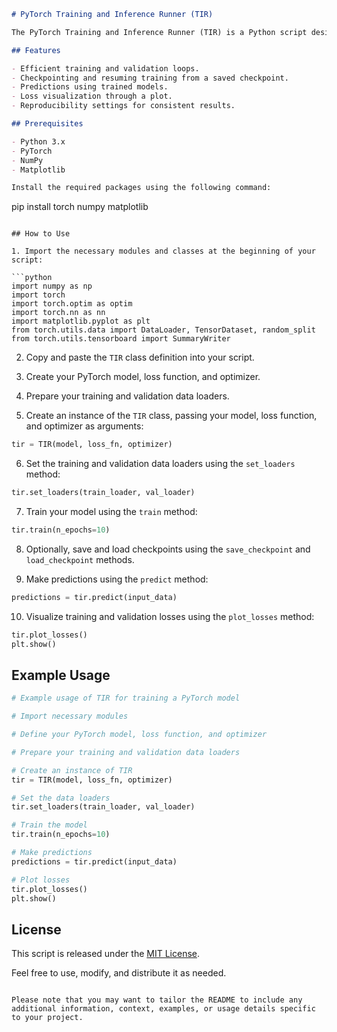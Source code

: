 ```markdown
# PyTorch Training and Inference Runner (TIR)

The PyTorch Training and Inference Runner (TIR) is a Python script designed to streamline the process of training, validating, checkpointing, and making predictions using PyTorch models. It provides a class called `TIR` that encapsulates common functionalities required during the machine learning lifecycle.

## Features

- Efficient training and validation loops.
- Checkpointing and resuming training from a saved checkpoint.
- Predictions using trained models.
- Loss visualization through a plot.
- Reproducibility settings for consistent results.

## Prerequisites

- Python 3.x
- PyTorch
- NumPy
- Matplotlib

Install the required packages using the following command:

```
pip install torch numpy matplotlib
```

## How to Use

1. Import the necessary modules and classes at the beginning of your script:

```python
import numpy as np
import torch
import torch.optim as optim
import torch.nn as nn
import matplotlib.pyplot as plt
from torch.utils.data import DataLoader, TensorDataset, random_split
from torch.utils.tensorboard import SummaryWriter
```

2. Copy and paste the `TIR` class definition into your script.

3. Create your PyTorch model, loss function, and optimizer.

4. Prepare your training and validation data loaders.

5. Create an instance of the `TIR` class, passing your model, loss function, and optimizer as arguments:

```python
tir = TIR(model, loss_fn, optimizer)
```

6. Set the training and validation data loaders using the `set_loaders` method:

```python
tir.set_loaders(train_loader, val_loader)
```

7. Train your model using the `train` method:

```python
tir.train(n_epochs=10)
```

8. Optionally, save and load checkpoints using the `save_checkpoint` and `load_checkpoint` methods.

9. Make predictions using the `predict` method:

```python
predictions = tir.predict(input_data)
```

10. Visualize training and validation losses using the `plot_losses` method:

```python
tir.plot_losses()
plt.show()
```

## Example Usage

```python
# Example usage of TIR for training a PyTorch model

# Import necessary modules

# Define your PyTorch model, loss function, and optimizer

# Prepare your training and validation data loaders

# Create an instance of TIR
tir = TIR(model, loss_fn, optimizer)

# Set the data loaders
tir.set_loaders(train_loader, val_loader)

# Train the model
tir.train(n_epochs=10)

# Make predictions
predictions = tir.predict(input_data)

# Plot losses
tir.plot_losses()
plt.show()
```

## License

This script is released under the [MIT License](LICENSE).

Feel free to use, modify, and distribute it as needed.
```

Please note that you may want to tailor the README to include any additional information, context, examples, or usage details specific to your project.
